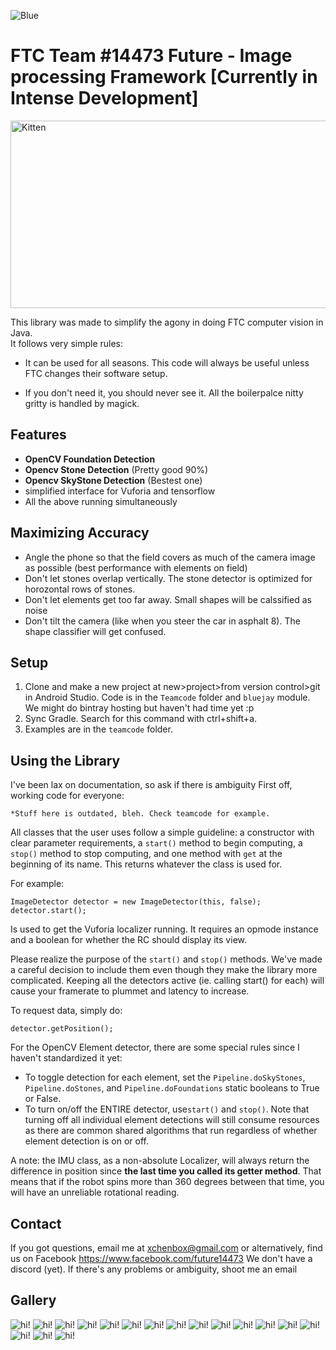 ![Blue](Gallery/BlueJaylogo.png)
# FTC Team #14473 Future - Image processing Framework [Currently in Intense Development]

<img src="Gallery/sample.png" alt="Kitten"
	title="A cute kitten" width="550" height="300" />
	
This library was made to simplify the agony in doing FTC computer vision in Java.   
It follows very simple rules:

- It can be used for all seasons. This code will always be useful unless FTC changes their software setup.

- If you don't need it, you should never see it. All the boilerpalce nitty gritty is handled by magick.

## Features

- **OpenCV Foundation Detection**
- **Opencv Stone Detection** (Pretty good 90%)
- **Opencv SkyStone Detection** (Bestest one)
- simplified interface for Vuforia and tensorflow
- All the above running simultaneously

## Maximizing Accuracy
- Angle the phone so that the field covers as much of the camera image as possible (best performance with elements on field)
- Don't let stones overlap vertically. The stone detector is optimized for horozontal rows of stones.
- Don't let elements get too far away. Small shapes will be calssified as noise
- Don't tilt the camera (like when you steer the car in asphalt 8). The shape classifier will get confused.

## Setup
1. Clone and make a new project at new>project>from version control>git in Android Studio. Code is in the `Teamcode` folder and `bluejay` module. We might do bintray hosting but haven't had time yet :p
2. Sync Gradle. Search for this command with ctrl+shift+a.
3. Examples are in the `teamcode` folder.

## Using the Library
I've been lax on documentation, so ask if there is ambiguity
First off, working code for everyone:

	*Stuff here is outdated, bleh. Check teamcode for example.	


All classes that the user uses follow a simple guideline: a constructor with clear parameter requirements, a `start()` method to begin computing, a `stop()` method to stop computing, and one method with `get` at the beginning of its name. This returns whatever the class is used for.

For example:

	ImageDetector detector = new ImageDetector(this, false);
	detector.start();

Is used to get the Vuforia localizer running. It requires an opmode instance and a boolean for whether the RC should display its view.

Please realize the purpose of the `start()` and `stop()` methods. We've made a careful decision to include them even though they make the library more complicated. Keeping all the detectors active (ie. calling start() for each) will cause your framerate to plummet and latency to increase.

To request data, simply do:

	detector.getPosition();

For the OpenCV Element detector, there are some special rules since I haven't standardized it yet:
- To toggle detection for each element, set the `Pipeline.doSkyStones`, `Pipeline.doStones`, and `Pipeline.doFoundations` static booleans to True or False.
- To turn on/off the ENTIRE detector, use`start()` and `stop()`. Note that turning off all individual element detections will still consume resources as there are common shared algorithms that run regardless of whether element detection is on or off.

A note: the IMU class, as a non-absolute Localizer, will always return the difference in position since __the last time you called its getter method__. That means that if the robot spins more than 360 degrees between that time, you will have an unreliable rotational reading.
	

## Contact
If you got questions, email me at <xchenbox@gmail.com> or alternatively, find us on Facebook <https://www.facebook.com/future14473>
We don't have a discord (yet). If there's any problems or ambiguity, shoot me an email

## Gallery

![hi!](Gallery/15-ann.JPEG)
![hi!](Gallery/16-ann.JPEG)
![hi!](Gallery/17-ann.JPEG)
![hi!](Gallery/18-ann.JPEG)
![hi!](Gallery/1-ann.JPEG)
![hi!](Gallery/2-ann.JPEG)
![hi!](Gallery/3-ann.JPEG)
![hi!](Gallery/4-ann.JPEG)
![hi!](Gallery/5-ann.JPEG)
![hi!](Gallery/7-ann.JPEG)
![hi!](Gallery/8-ann.JPEG)
![hi!](Gallery/9-ann.JPEG)
![hi!](Gallery/10-ann.JPEG)
![hi!](Gallery/11-ann.JPEG)
![hi!](Gallery/12-ann.JPEG)
![hi!](Gallery/13-ann.JPEG)
![hi!](Gallery/14-ann.JPEG)
